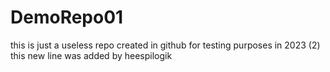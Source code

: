 # DemoRepo01
this is just a useless repo created in github for testing purposes in 2023 (2)
this new line was added by heespilogik
